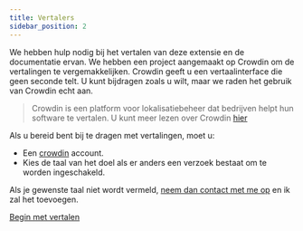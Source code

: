 ```yaml
---
title: Vertalers
sidebar_position: 2
---
```


We hebben hulp nodig bij het vertalen van deze extensie en de documentatie ervan. We hebben een project aangemaakt op Crowdin om de vertalingen te vergemakkelijken. Crowdin geeft u een vertaalinterface die geen seconde telt. U kunt bijdragen zoals u wilt, maar we raden het gebruik van Crowdin echt aan.

> Crowdin is een platform voor lokalisatiebeheer dat bedrijven helpt hun software te vertalen. U kunt meer lezen over Crowdin [hier](https://support.crowdin.com/crowdin-intro/)

Als u bereid bent bij te dragen met vertalingen, moet u:

* Een [crowdin](https://crowdin.com/project/phpbb-ext-sitemaker) account.
* Kies de taal van het doel als er anders een verzoek bestaat om te worden ingeschakeld.

Als je gewenste taal niet wordt vermeld, [neem dan contact met me op](https://crowdin.com/profile/blitze) en ik zal het toevoegen.

[Begin met vertalen](https://crowdin.com/project/phpbb-ext-sitemaker)
